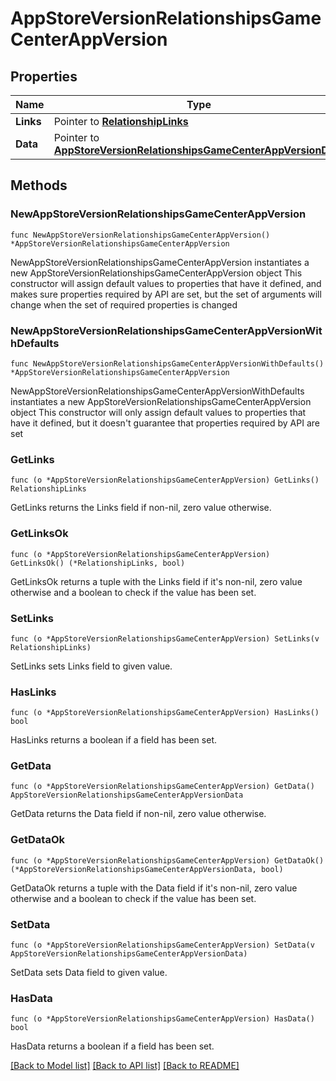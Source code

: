 # AppStoreVersionRelationshipsGameCenterAppVersion

## Properties

Name | Type | Description | Notes
------------ | ------------- | ------------- | -------------
**Links** | Pointer to [**RelationshipLinks**](RelationshipLinks.md) |  | [optional] 
**Data** | Pointer to [**AppStoreVersionRelationshipsGameCenterAppVersionData**](AppStoreVersionRelationshipsGameCenterAppVersionData.md) |  | [optional] 

## Methods

### NewAppStoreVersionRelationshipsGameCenterAppVersion

`func NewAppStoreVersionRelationshipsGameCenterAppVersion() *AppStoreVersionRelationshipsGameCenterAppVersion`

NewAppStoreVersionRelationshipsGameCenterAppVersion instantiates a new AppStoreVersionRelationshipsGameCenterAppVersion object
This constructor will assign default values to properties that have it defined,
and makes sure properties required by API are set, but the set of arguments
will change when the set of required properties is changed

### NewAppStoreVersionRelationshipsGameCenterAppVersionWithDefaults

`func NewAppStoreVersionRelationshipsGameCenterAppVersionWithDefaults() *AppStoreVersionRelationshipsGameCenterAppVersion`

NewAppStoreVersionRelationshipsGameCenterAppVersionWithDefaults instantiates a new AppStoreVersionRelationshipsGameCenterAppVersion object
This constructor will only assign default values to properties that have it defined,
but it doesn't guarantee that properties required by API are set

### GetLinks

`func (o *AppStoreVersionRelationshipsGameCenterAppVersion) GetLinks() RelationshipLinks`

GetLinks returns the Links field if non-nil, zero value otherwise.

### GetLinksOk

`func (o *AppStoreVersionRelationshipsGameCenterAppVersion) GetLinksOk() (*RelationshipLinks, bool)`

GetLinksOk returns a tuple with the Links field if it's non-nil, zero value otherwise
and a boolean to check if the value has been set.

### SetLinks

`func (o *AppStoreVersionRelationshipsGameCenterAppVersion) SetLinks(v RelationshipLinks)`

SetLinks sets Links field to given value.

### HasLinks

`func (o *AppStoreVersionRelationshipsGameCenterAppVersion) HasLinks() bool`

HasLinks returns a boolean if a field has been set.

### GetData

`func (o *AppStoreVersionRelationshipsGameCenterAppVersion) GetData() AppStoreVersionRelationshipsGameCenterAppVersionData`

GetData returns the Data field if non-nil, zero value otherwise.

### GetDataOk

`func (o *AppStoreVersionRelationshipsGameCenterAppVersion) GetDataOk() (*AppStoreVersionRelationshipsGameCenterAppVersionData, bool)`

GetDataOk returns a tuple with the Data field if it's non-nil, zero value otherwise
and a boolean to check if the value has been set.

### SetData

`func (o *AppStoreVersionRelationshipsGameCenterAppVersion) SetData(v AppStoreVersionRelationshipsGameCenterAppVersionData)`

SetData sets Data field to given value.

### HasData

`func (o *AppStoreVersionRelationshipsGameCenterAppVersion) HasData() bool`

HasData returns a boolean if a field has been set.


[[Back to Model list]](../README.md#documentation-for-models) [[Back to API list]](../README.md#documentation-for-api-endpoints) [[Back to README]](../README.md)


